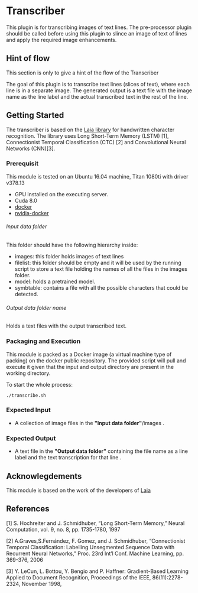 # Transcriber #

This plugin is for transcribing images of text lines. The pre-processor plugin should be called before using this plugin 
to slince an image of text of lines and apply the required image enhancements.

## Hint of flow
This section is only to give a hint of the flow of the Transcriber

The goal of this plugin is to transcribe text lines (slices of text), where each line is in a separate image. 
The generated output is a text file with the image name as the line label and the actual transcribed text in the rest of the line.


## Getting Started
The transcriber is based on the <a href="https://github.com/jpuigcerver/Laia">Laia library</a> for handwritten character 
recognition. The library uses Long Short-Term Memory (LSTM) [1], Connectionist Temporal Classification (CTC) [2] and Convolutional 
Neural Networks (CNN)[3].  

### Prerequisit
This module is tested on an Ubuntu 16.04 machine, Titan 1080ti with driver v378.13
   
   * GPU installed on the executing server.
   * Cuda 8.0
   * [docker](https://www.docker.com/)
   * [nvidia-docker](https://github.com/NVIDIA/nvidia-docker/releases)
   

###### Input data folder
This folder should have the following hierarchy inside:
 * images: this folder holds images of text lines
 * filelist: this folder should be empty and it will be used by the running script to store a text file holding the names of
             all the files in the images folder.
 * model: holds a pretrained model.
 * symbtable: contains a file with all the possible characters that could be detected.
                

###### Output data folder name

Holds a text files with the output transcribed text.


### Packaging and Execution

This module is packed as a Docker image (a virtual machine type of packing) on the docker public repository.
The provided script will pull and execute it given that the input and output directory are present in the working directory.


To start the whole process:
```
./transcribe.sh
```





### Expected Input
 * A collection of image files in the __"Input data folder"__/images .
### Expected Output
 * A text file in the __"Output data folder"__ containing the file name as a line label and the text transcription for that line .

 
 
## Acknowlegdements
This module is based on the work of the developers of [Laia](https://github.com/jpuigcerver/Laia/tree/master/egs/iam)

## References

[1] S. Hochreiter and J. Schmidhuber, “Long Short-Term Memory,” Neural Computation, vol. 9, no. 8, pp. 1735-1780, 1997

[2] A.Graves,S.Fernández, F. Gomez, and J. Schmidhuber, “Connectionist Temporal Classification: Labelling Unsegmented
Sequence Data with Recurrent Neural Networks,” Proc. 23rd Int’l Conf. Machine Learning, pp. 369-376, 2006

[3] Y. LeCun, L. Bottou, Y. Bengio and P. Haffner: Gradient-Based Learning Applied to Document Recognition, Proceedings of the IEEE, 86(11):2278-2324, November 1998,
